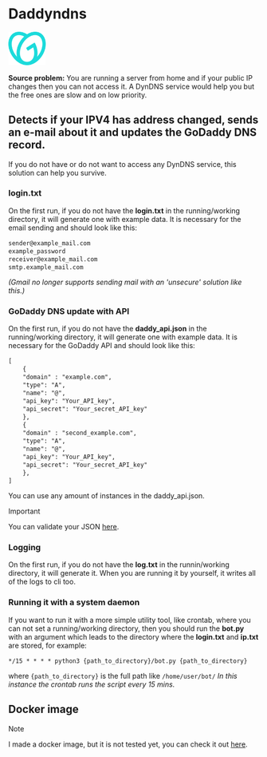 # Daddyndns
<img src="https://raw.githubusercontent.com/notvillers/GoDaddyAPI-dyndns/main/misc/godaddy_logo.png" alt="godaddy" width="75"/>

**Source problem:** You are running a server from home and if your public IP changes then you can not access it. A DynDNS service would help you but the free ones are slow and on low priority.

## Detects if your IPV4 has address changed, sends an e-mail about it and updates the GoDaddy DNS record.
If you do not have or do not want to access any DynDNS service, this solution can help you survive.

### login.txt
On the first run, if you do not have the **login.txt** in the running/working directory, it will generate one with example data. It is necessary for the email sending and should look like this:
```
sender@example_mail.com
example_password
receiver@example_mail.com
smtp.example_mail.com
```
_(Gmail no longer supports sending mail with an 'unsecure' solution like this.)_

### GoDaddy DNS update with API
On the first run, if you do not have the **daddy_api.json** in the running/working directory, it will generate one with example data. It is necessary for the GoDaddy API and should look like this:
```
[
    {
    "domain" : "example.com",
    "type": "A",
    "name": "@",
    "api_key": "Your_API_key",
    "api_secret": "Your_secret_API_key"
    },
    {
    "domain" : "second_example.com",
    "type": "A",
    "name": "@",
    "api_key": "Your_API_key",
    "api_secret": "Your_secret_API_key"
    },
]
```
You can use any amount of instances in the daddy_api.json.
> [!IMPORTANT]
> You can validate your JSON [here](https://jsonlint.com/).

### Logging
On the first run, if you do not have the **log.txt** in the runnin/working directory, it will generate it.
When you are running it by yourself, it writes all of the logs to cli too.

### Running it with a system daemon
If you want to run it with a more simple utility tool, like crontab, where you can not set a running/working directory, then you should run the **bot.py** with an argument which leads to the directory where the **login.txt** and **ip.txt** are stored, for example:
```
*/15 * * * * python3 {path_to_directory}/bot.py {path_to_directory}
```
where `{path_to_directory}` is the full path like `/home/user/bot/`
_In this instance the crontab runs the script every 15 mins._

## Docker image
> [!NOTE]
> I made a docker image, but it is not tested yet, you can check it out [here](https://hub.docker.com/r/notvillers/godaddyndns).